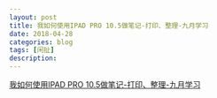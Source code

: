 ```yaml
---
layout: post
title: 我如何使用IPAD PRO 10.5做笔记-打印、整理-九月学习
date: 2018-04-28
categories: blog
tags: [闲扯]
description: 
---
```


[我如何使用IPAD PRO 10.5做笔记-打印、整理-九月学习](https://www.bilibili.com/video/av21832719)
